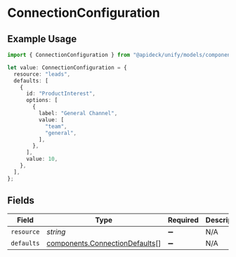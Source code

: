 # ConnectionConfiguration

## Example Usage

```typescript
import { ConnectionConfiguration } from "@apideck/unify/models/components";

let value: ConnectionConfiguration = {
  resource: "leads",
  defaults: [
    {
      id: "ProductInterest",
      options: [
        {
          label: "General Channel",
          value: [
            "team",
            "general",
          ],
        },
      ],
      value: 10,
    },
  ],
};
```

## Fields

| Field                                                                            | Type                                                                             | Required                                                                         | Description                                                                      | Example                                                                          |
| -------------------------------------------------------------------------------- | -------------------------------------------------------------------------------- | -------------------------------------------------------------------------------- | -------------------------------------------------------------------------------- | -------------------------------------------------------------------------------- |
| `resource`                                                                       | *string*                                                                         | :heavy_minus_sign:                                                               | N/A                                                                              | leads                                                                            |
| `defaults`                                                                       | [components.ConnectionDefaults](../../models/components/connectiondefaults.md)[] | :heavy_minus_sign:                                                               | N/A                                                                              |                                                                                  |